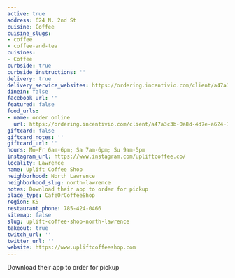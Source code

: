 ```yaml
---
active: true
address: 624 N. 2nd St
cuisine: Coffee
cuisine_slugs:
- coffee
- coffee-and-tea
cuisines:
- Coffee
curbside: true
curbside_instructions: ''
delivery: true
delivery_service_websites: https://ordering.incentivio.com/client/a47a3c3b-0a8d-4d7e-a624-178cc9a5ac74/store/
dinein: false
facebook_url: ''
featured: false
food_urls:
- name: order online
  url: https://ordering.incentivio.com/client/a47a3c3b-0a8d-4d7e-a624-178cc9a5ac74/store/
giftcard: false
giftcard_notes: ''
giftcard_url: ''
hours: Mo-Fr 6am-6pm; Sa 7am-6pm; Su 9am-5pm
instagram_url: https://www.instagram.com/upliftcoffee.co/
locality: Lawrence
name: Uplift Coffee Shop
neighborhood: North Lawrence
neighborhood_slug: north-lawrence
notes: Download their app to order for pickup
place_type: CafeOrCoffeeShop
region: KS
restaurant_phone: 785-424-0466
sitemap: false
slug: uplift-coffee-shop-north-lawrence
takeout: true
twitch_url: ''
twitter_url: ''
website: https://www.upliftcoffeeshop.com
---
```


Download their app to order for pickup